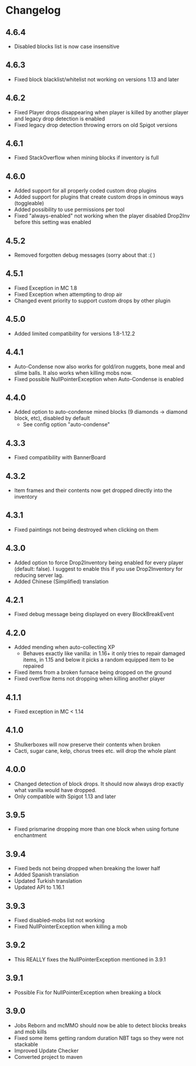 # Changelog

## 4.6.4
- Disabled blocks list is now case insensitive

## 4.6.3
- Fixed block blacklist/whitelist not working on versions 1.13 and later

## 4.6.2
- Fixed Player drops disappearing when player is killed by another player and legacy drop detection is enabled
- Fixed legacy drop detection throwing errors on old Spigot versions

## 4.6.1
- Fixed StackOverflow when mining blocks if inventory is full

## 4.6.0
- Added support for all properly coded custom drop plugins
- Added support for plugins that create custom drops in ominous ways (toggleable)
- Added possibility to use permissions per tool
- Fixed "always-enabled" not working when the player disabled Drop2Inv before this setting was enabled

## 4.5.2
- Removed forgotten debug messages (sorry about that :( )

## 4.5.1
- Fixed Exception in MC 1.8
- Fixed Exception when attempting to drop air
- Changed event priority to support custom drops by other plugin

## 4.5.0
- Added limited compatibility for versions 1.8-1.12.2

## 4.4.1
- Auto-Condense now also works for gold/iron nuggets, bone meal and slime balls. It also works when killing mobs now.
- Fixed possible NullPointerException when Auto-Condense is enabled

## 4.4.0
- Added option to auto-condense mined blocks (9 diamonds -> diamond block, etc), disabled by default
  - See config option "auto-condense"

## 4.3.3
- Fixed compatibility with BannerBoard

## 4.3.2
- Item frames and their contents now get dropped directly into the inventory

## 4.3.1
- Fixed paintings not being destroyed when clicking on them

## 4.3.0
- Added option to force Drop2Inventory being enabled for every player (default: false). I suggest to enable this if you use Drop2Inventory for reducing server lag.
- Added Chinese (Simplified) translation

## 4.2.1
- Fixed debug message being displayed on every BlockBreakEvent

## 4.2.0
- Added mending when auto-collecting XP
  - Behaves exactly like vanilla: in 1.16+ it only tries to repair damaged items, in 1.15 and below it picks a random equipped item to be repaired
- Fixed items from a broken furnace being dropped on the ground
- Fixed overflow items not dropping when killing another player

## 4.1.1
- Fixed exception in MC < 1.14

## 4.1.0
- Shulkerboxes will now preserve their contents when broken
- Cacti, sugar cane, kelp, chorus trees etc. will drop the whole plant

## 4.0.0
- Changed detection of block drops. It should now always drop exactly what vanilla would have dropped.
- Only compatible with Spigot 1.13 and later

## 3.9.5
- Fixed prismarine dropping more than one block when using fortune enchantment

## 3.9.4
- Fixed beds not being dropped when breaking the lower half
- Added Spanish translation
- Updated Turkish translation
- Updated API to 1.16.1

## 3.9.3
- Fixed disabled-mobs list not working
- Fixed NullPointerException when killing a mob 

## 3.9.2
- This REALLY fixes the NullPointerException mentioned in 3.9.1

## 3.9.1
- Possible Fix for NullPointerException when breaking a block

## 3.9.0
- Jobs Reborn and mcMMO should now be able to detect blocks breaks and mob kills
- Fixed some items getting random duration NBT tags so they were not stackable
- Improved Update Checker
- Converted project to maven